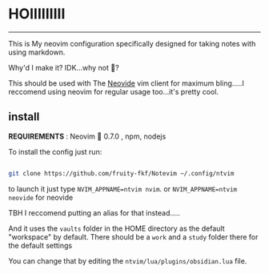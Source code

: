 # HOIIIIIIIII

---

This is My neovim configuration specifically designed for taking notes with using markdown.

Why'd I make it? IDK...why not 🤷?

This should be used with The [Neovide](https://github.com/neovide/neovide)  vim client for maximum bling.....I reccomend using neovim for regular usage too...it's pretty cool.



## install
**REQUIREMENTS** : Neovim 󰥮 0.7.0 , npm, nodejs 

To install the config just run:

```bash

git clone https://github.com/fruity-fkf/Notevim ~/.config/ntvim

```

to launch it just type `NVIM_APPNAME=ntvim nvim`. or `NVIM_APPNAME=ntvim neovide` for neovide  

TBH I reccomend putting an alias for that instead.....

And it uses the `vaults` folder in the HOME directory as the default "workspace" by default. There  should be a `work` and a `study` folder there for the default settings

You can change that by editing the `ntvim/lua/plugins/obsidian.lua`  file.
